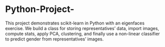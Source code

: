 # Python-Project-
This project demonstrates scikit-learn in Python with an eigenfaces exercise. We build a class for storing representatives’ data, import images, compute stats, apply PCA, clustering, and finally use a non-linear classifier to predict gender from representatives’ images.
